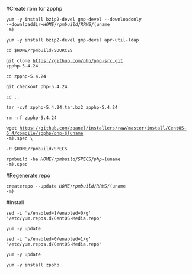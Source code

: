 #Create rpm for zpphp

<code>yum -y install bzip2-devel gmp-devel --downloadonly --downloaddir=$HOME/rpmbuild/RPMS/$(uname -m)</code>

<code>yum -y install bzip2-devel gmp-devel apr-util-ldap</code>

<code>cd $HOME/rpmbuild/SOURCES</code>

<code>git clone https://github.com/php/php-src.git zpphp-5.4.24</code>

<code>cd zpphp-5.4.24</code>

<code>git checkout php-5.4.24</code>

<code>cd ..</code>

<code>tar -cvf zpphp-5.4.24.tar.bz2 zpphp-5.4.24</code>

<code>rm -rf zpphp-5.4.24</code>

<code>wget https://github.com/zpanel/installers/raw/master/install/CentOS-6_4/compile/zpphp/php-$(uname -m).spec \ </code>

<code>-P $HOME/rpmbuild/SPECS</code>

<code>rpmbuild -ba $HOME/rpmbuild/SPECS/php-$(uname -m).spec</code>

#Regenerate repo

<code>createrepo --update $HOME/rpmbuild/RPMS/$(uname -m)</code>

#Install

<code>sed -i 's/enabled=1/enabled=0/g' "/etc/yum.repos.d/CentOS-Media.repo"</code>

<code>yum -y update</code>

<code>sed -i 's/enabled=0/enabled=1/g' "/etc/yum.repos.d/CentOS-Media.repo"</code>

<code>yum -y update</code>

<code>yum -y install zpphp</code>
